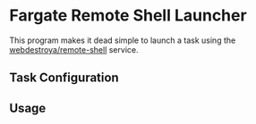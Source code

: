 # Fargate Remote Shell Launcher

This program makes it dead simple to launch a task using the [webdestroya/remote-shell](https://github.com/webdestroya/remote-shell) service.


## Task Configuration

## Usage